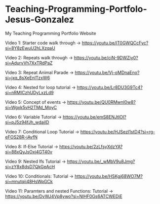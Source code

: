 # Teaching-Programming-Portfolo-Jesus-Gonzalez
My Teaching Programming Portfolio Website

Video 1: Starter code walk through -> https://youtu.be/lT0GWQCcFyc?si=8Y8zEwuU2hLXzqaU

Video 2: Repeats walk through -> https://youtu.be/ciN-9DWZiy0?si=AdurvVh7XxTRdPaZ

Video 3: Repeat Animal Parade -> https://youtu.be/Vj-oMDnaEno?si=jxq_8sXeEnlTzxW6

Video 4: Nested for loop tutorial -> https://youtu.be/Lr8DU3G9Tc4?si=nRMICzhUDyLxzLd9

Video 5: Concept of events -> https://youtu.be/QU0RMwnI0w8?si=Wgxk5vH2TMd_MoyC

Video 6: Variable Tutorial -> https://youtu.be/emS8ENJtIOI?si=pJ5z94fJh_wdaiID

Video 7: Conditional Loop Tutorial -> https://youtu.be/HJSezI1stD4?si=rg-eFOS28R-jAvfN

Video 8: If-Else Tutorial -> https://youtu.be/2zLfsyXdzYA?si=88xQyJsOxj4GT40v

Video 9: Nested Ifs Tutorial -> https://youtu.be/_wMbV9u8Jmg?si=zY8x8dsD7QkGeAcH

Video 10: Conditionals: Tutorial -> https://youtu.be/HSKgj68WO7M?si=mnutqii48HsWpGCk

Video 11: Paramters and nested Functions: Tutorial -> https://youtu.be/DvWJ4Vp8ywo?si=NlHF0Gs6ATCWEDiE
